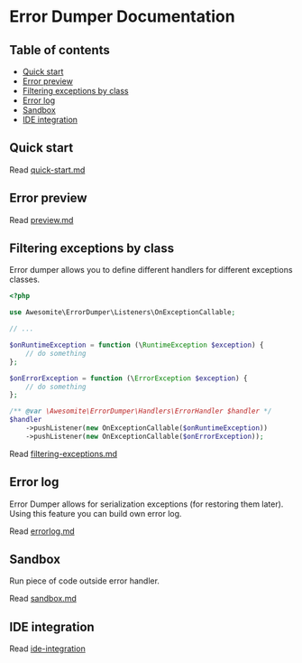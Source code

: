 # Error Dumper Documentation

## Table of contents

* [Quick start](#quick-start)
* [Error preview](#error-preview)
* [Filtering exceptions by class](#filtering-exceptions-by-class)
* [Error log](#error-log)
* [Sandbox](#sandbox)
* [IDE integration](#ide-integration)

## Quick start

Read [quick-start.md](quick-start.md)

## Error preview

Read [preview.md](preview.md)

## Filtering exceptions by class

Error dumper allows you to define different handlers for different exceptions classes.

```php
<?php

use Awesomite\ErrorDumper\Listeners\OnExceptionCallable;

// ...

$onRuntimeException = function (\RuntimeException $exception) {
    // do something
};

$onErrorException = function (\ErrorException $exception) {
    // do something
};

/** @var \Awesomite\ErrorDumper\Handlers\ErrorHandler $handler */
$handler
    ->pushListener(new OnExceptionCallable($onRuntimeException))
    ->pushListener(new OnExceptionCallable($onErrorException));
```

Read [filtering-exceptions.md](filtering-exceptions.md)


## Error log

Error Dumper allows for serialization exceptions (for restoring them later).
Using this feature you can build own error log.

Read [errorlog.md](errorlog.md)

## Sandbox

Run piece of code outside error handler.

Read [sandbox.md](sandbox.md)

## IDE integration

Read [ide-integration](ide-integration.md)
